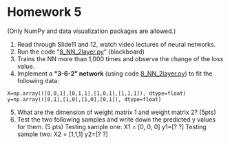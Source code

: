 # Homework 5
(Only NumPy and data visualization packages are allowed.) 

1. Read through Slide11 and 12, watch video lectures of neural networks.
2. Run the code “[8_NN_2layer.py](8_NN_2layer.py)” (blackboard) 
3. Trains the NN more than 1,000 times and observe the change of the loss value.
4. Implement a **“3-6-2” network** (using code [8_NN_2layer.py](8_NN_2layer.py)) to fit the following data:  
```
X=np.array(([0,0,1],[0,1,1],[1,0,1],[1,1,1]), dtype=float)
y=np.array(([0,1],[1,0],[1,0],[0,1]), dtype=float)
```
5. What are the dimension of weight matrix 1 and weight matrix 2? (5pts)
6. Test the two following samples and write down the predicted y values for them. (5 pts)
Testing sample one: X1 = [0, 0, 0]    y1=[? ?] 
Testing sample two: X2 = [1,1,1]      y2=[? ?]
